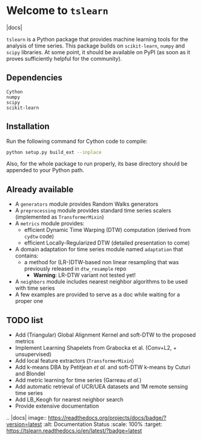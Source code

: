Welcome to `tslearn`
====================

 |docs| 

`tslearn` is a Python package that provides machine learning tools for the analysis of time series.
This package builds on `scikit-learn`, `numpy` and `scipy` libraries.
At some point, it should be available on PyPI (as soon as it proves sufficiently helpful for the community).

Dependencies
------------

```
Cython
numpy
scipy
scikit-learn
```

Installation
------------

Run the following command for Cython code to compile:
```bash
python setup.py build_ext --inplace
```

Also, for the whole package to run properly, its base directory should be appended to your Python path.


Already available
-----------------

* A `generators` module provides Random Walks generators
* A `preprocessing` module provides standard time series scalers (implemented as `TransformerMixin`)
* A `metrics` module provides:
  * efficient Dynamic Time Warping (DTW) computation (derived from `cydtw` code)
  * efficient Locally-Regularized DTW (detailed presentation to come)
* A domain adaptation for time series module named `adaptation` that contains:
  * a method for (LR-)DTW-based non linear resampling that was previously released in `dtw_resample` repo
    * **Warning**: LR-DTW variant not tested yet!
* A `neighbors` module includes nearest neighbor algorithms to be used with time series
* A few examples are provided to serve as a doc while waiting for a proper one

TODO list
---------

* Add (Triangular) Global Alignment Kernel and soft-DTW to the proposed metrics
* Implement Learning Shapelets from Grabocka et al. (Conv+L2, + unsupervised)
* Add local feature extractors (`TransformerMixin`)
* Add k-means DBA by Petitjean _et al._ and soft-DTW k-means by Cuturi and Blondel
* Add metric learning for time series (Garreau _et al._)
* Add automatic retrieval of UCR/UEA datasets and 1M remote sensing time series
* Add LB_Keogh for nearest neighbor search
* Provide extensive documentation

.. |docs| image:: https://readthedocs.org/projects/docs/badge/?version=latest
    :alt: Documentation Status
    :scale: 100%
    :target: https://tslearn.readthedocs.io/en/latest/?badge=latest
